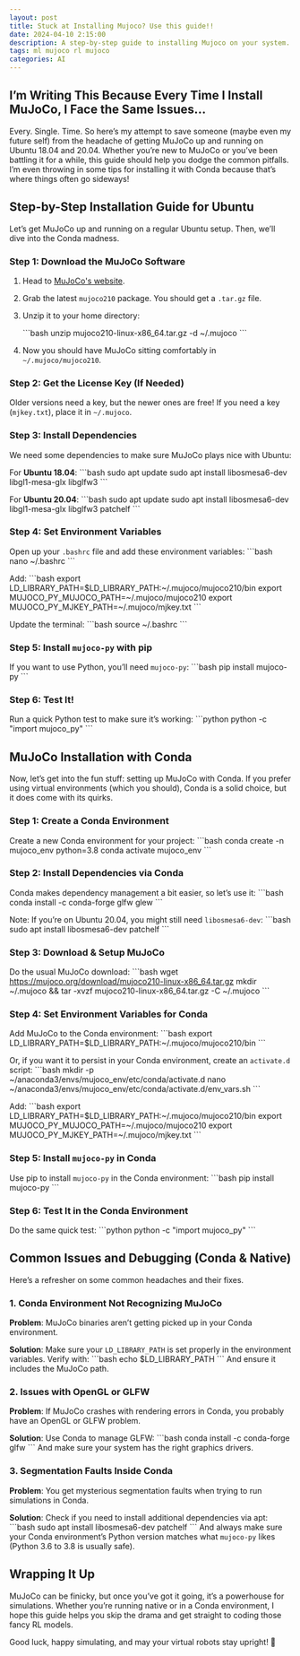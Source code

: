 ```yaml
---
layout: post
title: Stuck at Installing Mujoco? Use this guide!! 
date: 2024-04-10 2:15:00
description: A step-by-step guide to installing Mujoco on your system.
tags: ml mujoco rl mujoco
categories: AI
---
```


## I’m Writing This Because Every Time I Install MuJoCo, I Face the Same Issues...
Every. Single. Time. So here’s my attempt to save someone (maybe even my future self) from the headache of getting MuJoCo up and running on Ubuntu 18.04 and 20.04. Whether you’re new to MuJoCo or you’ve been battling it for a while, this guide should help you dodge the common pitfalls. I’m even throwing in some tips for installing it with Conda because that’s where things often go sideways!

## Step-by-Step Installation Guide for Ubuntu
Let’s get MuJoCo up and running on a regular Ubuntu setup. Then, we’ll dive into the Conda madness.

### Step 1: Download the MuJoCo Software
1. Head to [MuJoCo's website](https://mujoco.org/).
2. Grab the latest `mujoco210` package. You should get a `.tar.gz` file.
3. Unzip it to your home directory:
   
   \`\`\`bash
   unzip mujoco210-linux-x86_64.tar.gz -d ~/.mujoco
   \`\`\`

4. Now you should have MuJoCo sitting comfortably in `~/.mujoco/mujoco210`.

### Step 2: Get the License Key (If Needed)
Older versions need a key, but the newer ones are free! If you need a key (`mjkey.txt`), place it in `~/.mujoco`.

### Step 3: Install Dependencies
We need some dependencies to make sure MuJoCo plays nice with Ubuntu:

For **Ubuntu 18.04**:
\`\`\`bash
sudo apt update
sudo apt install libosmesa6-dev libgl1-mesa-glx libglfw3
\`\`\`

For **Ubuntu 20.04**:
\`\`\`bash
sudo apt update
sudo apt install libosmesa6-dev libgl1-mesa-glx libglfw3 patchelf
\`\`\`

### Step 4: Set Environment Variables
Open up your `.bashrc` file and add these environment variables:
\`\`\`bash
nano ~/.bashrc
\`\`\`

Add:
\`\`\`bash
export LD_LIBRARY_PATH=$LD_LIBRARY_PATH:~/.mujoco/mujoco210/bin
export MUJOCO_PY_MUJOCO_PATH=~/.mujoco/mujoco210
export MUJOCO_PY_MJKEY_PATH=~/.mujoco/mjkey.txt
\`\`\`

Update the terminal:
\`\`\`bash
source ~/.bashrc
\`\`\`

### Step 5: Install `mujoco-py` with pip
If you want to use Python, you’ll need `mujoco-py`:
\`\`\`bash
pip install mujoco-py
\`\`\`

### Step 6: Test It!
Run a quick Python test to make sure it’s working:
\`\`\`python
python -c "import mujoco_py"
\`\`\`

## MuJoCo Installation with Conda
Now, let’s get into the fun stuff: setting up MuJoCo with Conda. If you prefer using virtual environments (which you should), Conda is a solid choice, but it does come with its quirks.

### Step 1: Create a Conda Environment
Create a new Conda environment for your project:
\`\`\`bash
conda create -n mujoco_env python=3.8
conda activate mujoco_env
\`\`\`

### Step 2: Install Dependencies via Conda
Conda makes dependency management a bit easier, so let’s use it:
\`\`\`bash
conda install -c conda-forge glfw glew
\`\`\`

Note: If you’re on Ubuntu 20.04, you might still need `libosmesa6-dev`:
\`\`\`bash
sudo apt install libosmesa6-dev patchelf
\`\`\`

### Step 3: Download & Setup MuJoCo
Do the usual MuJoCo download:
\`\`\`bash
wget https://mujoco.org/download/mujoco210-linux-x86_64.tar.gz
mkdir ~/.mujoco && tar -xvzf mujoco210-linux-x86_64.tar.gz -C ~/.mujoco
\`\`\`

### Step 4: Set Environment Variables for Conda
Add MuJoCo to the Conda environment:
\`\`\`bash
export LD_LIBRARY_PATH=$LD_LIBRARY_PATH:~/.mujoco/mujoco210/bin
\`\`\`

Or, if you want it to persist in your Conda environment, create an `activate.d` script:
\`\`\`bash
mkdir -p ~/anaconda3/envs/mujoco_env/etc/conda/activate.d
nano ~/anaconda3/envs/mujoco_env/etc/conda/activate.d/env_vars.sh
\`\`\`

Add:
\`\`\`bash
export LD_LIBRARY_PATH=$LD_LIBRARY_PATH:~/.mujoco/mujoco210/bin
export MUJOCO_PY_MUJOCO_PATH=~/.mujoco/mujoco210
export MUJOCO_PY_MJKEY_PATH=~/.mujoco/mjkey.txt
\`\`\`

### Step 5: Install `mujoco-py` in Conda
Use pip to install `mujoco-py` in the Conda environment:
\`\`\`bash
pip install mujoco-py
\`\`\`

### Step 6: Test It in the Conda Environment
Do the same quick test:
\`\`\`python
python -c "import mujoco_py"
\`\`\`

## Common Issues and Debugging (Conda & Native)
Here’s a refresher on some common headaches and their fixes.

### 1. Conda Environment Not Recognizing MuJoCo
**Problem**: MuJoCo binaries aren’t getting picked up in your Conda environment.

**Solution**: Make sure your `LD_LIBRARY_PATH` is set properly in the environment variables. Verify with:
\`\`\`bash
echo $LD_LIBRARY_PATH
\`\`\`
And ensure it includes the MuJoCo path.

### 2. Issues with OpenGL or GLFW
**Problem**: If MuJoCo crashes with rendering errors in Conda, you probably have an OpenGL or GLFW problem.

**Solution**: Use Conda to manage GLFW:
\`\`\`bash
conda install -c conda-forge glfw
\`\`\`
And make sure your system has the right graphics drivers.

### 3. Segmentation Faults Inside Conda
**Problem**: You get mysterious segmentation faults when trying to run simulations in Conda.

**Solution**: Check if you need to install additional dependencies via apt:
\`\`\`bash
sudo apt install libosmesa6-dev patchelf
\`\`\`
And always make sure your Conda environment’s Python version matches what `mujoco-py` likes (Python 3.6 to 3.8 is usually safe).

## Wrapping It Up
MuJoCo can be finicky, but once you’ve got it going, it’s a powerhouse for simulations. Whether you’re running native or in a Conda environment, I hope this guide helps you skip the drama and get straight to coding those fancy RL models.

Good luck, happy simulating, and may your virtual robots stay upright! 🤖